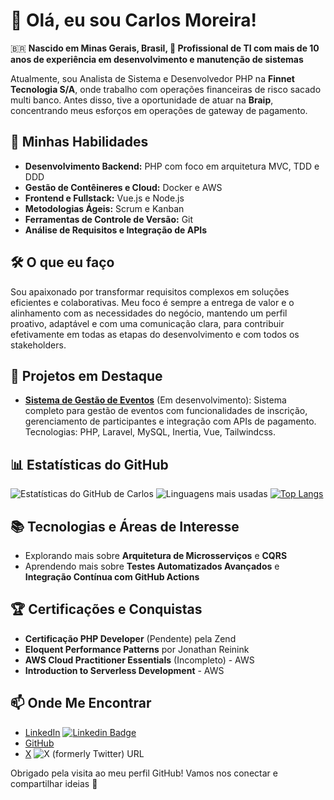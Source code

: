 # 👋 Olá, eu sou Carlos Moreira!

🇧🇷 **Nascido em Minas Gerais, Brasil, 🎯 Profissional de TI com mais de 10 anos de experiência em desenvolvimento e manutenção de sistemas**

Atualmente, sou Analista de Sistema e Desenvolvedor PHP na **Finnet Tecnologia S/A**, onde trabalho com operações financeiras de risco sacado multi banco. Antes disso, tive a oportunidade de atuar na **Braip**, concentrando meus esforços em operações de gateway de pagamento.

## 🚀 Minhas Habilidades
- **Desenvolvimento Backend:** PHP com foco em arquitetura MVC, TDD e DDD
- **Gestão de Contêineres e Cloud:** Docker e AWS
- **Frontend e Fullstack:** Vue.js e Node.js
- **Metodologias Ágeis:** Scrum e Kanban
- **Ferramentas de Controle de Versão:** Git
- **Análise de Requisitos e Integração de APIs**

## 🛠️ O que eu faço
Sou apaixonado por transformar requisitos complexos em soluções eficientes e colaborativas. Meu foco é sempre a entrega de valor e o alinhamento com as necessidades do negócio, mantendo um perfil proativo, adaptável e com uma comunicação clara, para contribuir efetivamente em todas as etapas do desenvolvimento e com todos os stakeholders.

## 🌟 Projetos em Destaque
- **[Sistema de Gestão de Eventos](https://github.com/carloshaam/event-management)** (Em desenvolvimento): Sistema completo para gestão de eventos com funcionalidades de inscrição, gerenciamento de participantes e integração com APIs de pagamento. Tecnologias: PHP, Laravel, MySQL, Inertia, Vue, Tailwindcss.

## 📊 Estatísticas do GitHub
![Estatísticas do GitHub de Carlos](https://github-readme-stats.vercel.app/api?username=carloshaam&show_icons=true&hide_rank=true&theme=dark)
![Linguagens mais usadas](https://github-readme-stats.vercel.app/api/top-langs/?username=carloshaam&layout=compact&theme=dark)
[![Top Langs](https://github-readme-stats.vercel.app/api/top-langs/?username=carloshaam&theme=dark)](https://github.com/anuraghazra/github-readme-stats)

## 📚 Tecnologias e Áreas de Interesse
- Explorando mais sobre **Arquitetura de Microsserviços** e **CQRS**
- Aprendendo mais sobre **Testes Automatizados Avançados** e **Integração Contínua com GitHub Actions**

## 🏆 Certificações e Conquistas
- **Certificação PHP Developer** (Pendente) pela Zend
- **Eloquent Performance Patterns** por Jonathan Reinink
- **AWS Cloud Practitioner Essentials** (Incompleto) - AWS
- **Introduction to Serverless Development** - AWS

## 📫 Onde Me Encontrar
- [LinkedIn](https://www.linkedin.com/in/carlos-h-moreira/) [![Linkedin Badge](https://img.shields.io/badge/-carloshaam-blue?style=flat-square&logo=Linkedin&logoColor=white&link=https://www.linkedin.com/in/carlos-h-moreira/)](https://www.linkedin.com/in/carlos-h-moreira/)
- [GitHub](https://github.com/carloshaam)
- [X](https://x.com/carloshaam) ![X (formerly Twitter) URL](https://img.shields.io/twitter/url?url=https%3A%2F%2Fx.com%2Fcarloshaam&logo=x&labelColor=%23000000&color=%23000000)

Obrigado pela visita ao meu perfil GitHub! Vamos nos conectar e compartilhar ideias 🚀

<!--### What I'm working on 👨‍💻-->

<!--🧛‍♂️ Currently building a dark theme - [Dracula PRO](https://draculatheme.com/pro) <br>-->
<!--📚 Currently launching a book - [14 Habits of Highly Productive Developers](https://14habits.com)-->

